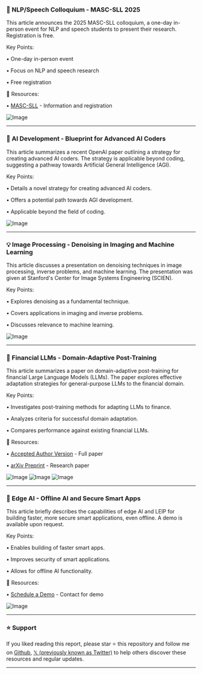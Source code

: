 ### 📅  NLP/Speech Colloquium - MASC-SLL 2025

This article announces the 2025 MASC-SLL colloquium, a one-day in-person event for NLP and speech students to present their research.  Registration is free.

Key Points:

• One-day in-person event

• Focus on NLP and speech research

• Free registration


🔗 Resources:

• [MASC-SLL](https://mascsll.org) -  Information and registration


![Image](https://pbs.twimg.com/media/GjxDlfnXYAE5YfQ?format=jpg&name=small)



---

### 🤖 AI Development - Blueprint for Advanced AI Coders

This article summarizes a recent OpenAI paper outlining a strategy for creating advanced AI coders.  The strategy is applicable beyond coding, suggesting a pathway towards Artificial General Intelligence (AGI).

Key Points:

•  Details a novel strategy for creating advanced AI coders.

•  Offers a potential path towards AGI development.

•  Applicable beyond the field of coding.


![Image](https://pbs.twimg.com/media/Gj7HtSeaUAAeQvm?format=jpg&name=small)



---

### 💡 Image Processing - Denoising in Imaging and Machine Learning

This article discusses a presentation on denoising techniques in image processing, inverse problems, and machine learning. The presentation was given at Stanford's Center for Image Systems Engineering (SCIEN).

Key Points:

• Explores denoising as a fundamental technique.

• Covers applications in imaging and inverse problems.

• Discusses relevance to machine learning.


![Image](https://pbs.twimg.com/media/GkB9XVrbEAA-rPv?format=jpg&name=small)



---

### 🤖 Financial LLMs - Domain-Adaptive Post-Training

This article summarizes a paper on domain-adaptive post-training for financial Large Language Models (LLMs). The paper explores effective adaptation strategies for general-purpose LLMs to the financial domain.

Key Points:

• Investigates post-training methods for adapting LLMs to finance.

• Analyzes criteria for successful domain adaptation.

• Compares performance against existing financial LLMs.


🔗 Resources:

• [Accepted Author Version](https://drive.google.com/file/d/1jdtrkFsYBjAgjMe0JoeTEZIEOZrt8Z7i/view?usp=sharing) -  Full paper

• [arXiv Preprint](https://arxiv.org/abs/2501.04961) -  Research paper


![Image](https://pbs.twimg.com/media/GkB_XlQaAAII-ch?format=png&name=small)
![Image](https://pbs.twimg.com/media/GkA3xAza8AAGOxH?format=jpg&name=small)
![Image](https://pbs.twimg.com/media/GkA3mnPaAAMr_jw?format=jpg&name=small)


---

### 🚀 Edge AI - Offline AI and Secure Smart Apps

This article briefly describes the capabilities of edge AI and LEIP for building faster, more secure smart applications, even offline.  A demo is available upon request.

Key Points:

• Enables building of faster smart apps.

• Improves security of smart applications.

• Allows for offline AI functionality.


🔗 Resources:

• [Schedule a Demo](https://ow.ly/r6ue50UYPVV) - Contact for demo


![Image](https://pbs.twimg.com/ext_tw_video_thumb/1891574699169087489/pu/img/wC7EkTumRVwW98DA.jpg)


---

### ⭐️ Support

If you liked reading this report, please star ⭐️ this repository and follow me on [Github](https://github.com/Drix10), [𝕏 (previously known as Twitter)](https://x.com/DRIX_10_) to help others discover these resources and regular updates.

---